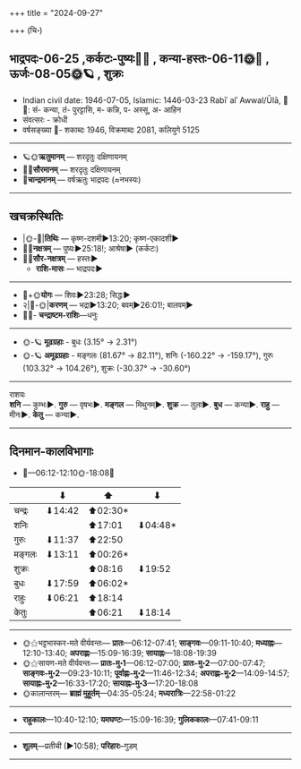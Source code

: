 +++
title = "2024-09-27"

+++
(चि॰)
## भाद्रपदः-06-25  ,कर्कटः-पुष्यः🌛🌌  ,  कन्या-हस्तः-06-11🌞🌌  ,  ऊर्जः-08-05🌞🪐  , शुक्रः
- Indian civil date: 1946-07-05, Islamic: 1446-03-23 Rabīʿ alʾ Awwal/Ūlā, 🌌🌞: सं- कन्या, तं- पुरट्टासि, म- कन्नि, प- अस्सू, अ- आहिन
- संवत्सरः - क्रोधी
- वर्षसङ्ख्या 🌛- शकाब्दः 1946, विक्रमाब्दः 2081, कलियुगे 5125
___________________
- 🪐🌞**ऋतुमानम्** — शरदृतुः दक्षिणायनम्
- 🌌🌞**सौरमानम्** — शरदृतुः दक्षिणायनम्
- 🌛**चान्द्रमानम्** — वर्षऋतुः भाद्रपदः (≈नभस्यः)
___________________


## खचक्रस्थितिः
- |🌞-🌛|**तिथिः** — कृष्ण-दशमी►13:20; कृष्ण-एकादशी►  
- 🌌🌛**नक्षत्रम्** — पुष्यः►25:18!; आश्रेषा► (कर्कटः)  
- 🌌🌞**सौर-नक्षत्रम्** — हस्तः►  
  - **राशि-मासः** — भाद्रपदः► 
___________________
- 🌛+🌞**योगः** — शिवः►23:28; सिद्धः►  
- २|🌛-🌞|**करणम्** — भद्रा►13:20; बवम्►26:01!; बालवम्►  
- 🌌🌛- **चन्द्राष्टम-राशिः**—धनुः  
___________________
- 🌞-🪐 **मूढग्रहाः** - बुधः (3.15° → 2.31°)
- 🌞-🪐 **अमूढग्रहाः** - मङ्गलः (81.67° → 82.11°), शनिः (-160.22° → -159.17°), गुरुः (103.32° → 104.26°), शुक्रः (-30.37° → -30.60°)
___________________
राशयः  
**शनि** — कुम्भः►. **गुरु** — वृषभः►. **मङ्गल** — मिथुनम्►. **शुक्र** — तुला►. **बुध** — कन्या►. **राहु** — मीनः►. **केतु** — कन्या►. 
___________________


## दिनमान-कालविभागाः
- 🌅—06:12-12:10🌞-18:08🌇  

|      |⬇     |⬆     |⬇     |
|------|-----|-----|------|
|चन्द्रः|⬇14:42 |⬆02:30*|     |
|शनिः   |     |⬆17:01 |⬇04:48*|
|गुरुः  |⬇11:37 |⬆22:50 |     |
|मङ्गलः |⬇13:11 |⬆00:26*|     |
|शुक्रः |     |⬆08:16 |⬇19:52 |
|बुधः   |⬇17:59 |⬆06:02*|     |
|राहुः  |⬇06:21 |⬆18:14 |     |
|केतुः  |     |⬆06:21 |⬇18:14 |
___________________
- 🌞⚝भट्टभास्कर-मते वीर्यवन्तः— **प्रातः**—06:12-07:41; **साङ्गवः**—09:11-10:40; **मध्याह्नः**—12:10-13:40; **अपराह्णः**—15:09-16:39; **सायाह्नः**—18:08-19:39  
- 🌞⚝सायण-मते वीर्यवन्तः— **प्रातः-मु॰1**—06:12-07:00; **प्रातः-मु॰2**—07:00-07:47; **साङ्गवः-मु॰2**—09:23-10:11; **पूर्वाह्णः-मु॰2**—11:46-12:34; **अपराह्णः-मु॰2**—14:09-14:57; **सायाह्नः-मु॰2**—16:33-17:20; **सायाह्नः-मु॰3**—17:20-18:08  
- 🌞कालान्तरम्— **ब्राह्मं मुहूर्तम्**—04:35-05:24; **मध्यरात्रिः**—22:58-01:22  
___________________
- **राहुकालः**—10:40-12:10; **यमघण्टः**—15:09-16:39; **गुलिककालः**—07:41-09:11  
___________________
- **शूलम्**—प्रतीची (►10:58); **परिहारः**–गुडम्  
___________________
